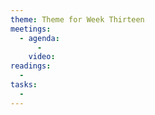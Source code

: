 ```yaml
---
theme: Theme for Week Thirteen
meetings: 
  - agenda:
      -
    video:
readings:
  -
tasks:
  -
---
```

